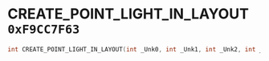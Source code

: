 # CREATE_POINT_LIGHT_IN_LAYOUT `0xF9CC7F63`

```cpp
int CREATE_POINT_LIGHT_IN_LAYOUT(int _Unk0, int _Unk1, int _Unk2, int _Unk3, int _Unk4, int _Unk5, int _Unk6, int _Unk7, int _Unk8);
```